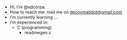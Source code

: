- Hi, I’m @xdcorpa.
- How to reach me: mail me on decoymaildot@gmail.com
- I’m currently learning ...
- I’m experienced in:
  - C (programming)
    - readmegen.c
